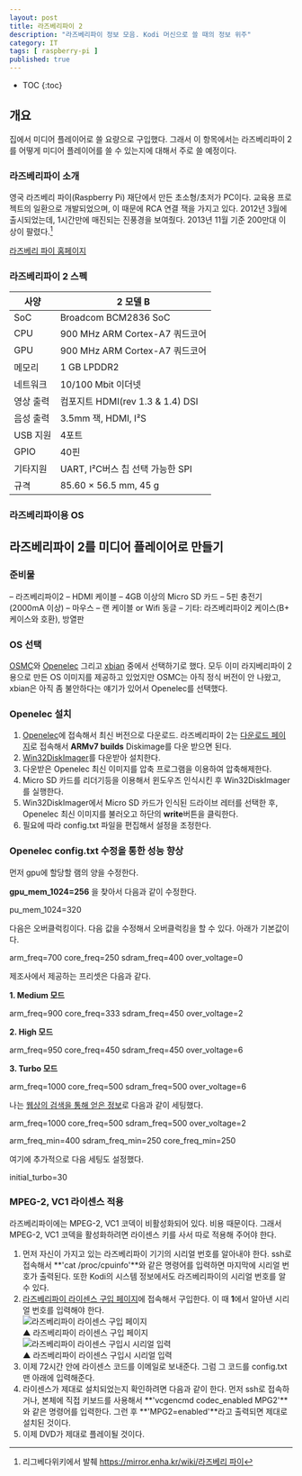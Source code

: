 ```yaml
---
layout: post
title: 라즈베리파이 2
description: "라즈베리파이 정보 모음. Kodi 머신으로 쓸 때의 정보 위주"
category: IT
tags: [ raspberry-pi ]
published: true
---
```


* TOC
{:toc}


## 개요

집에서 미디어 플레이어로 쓸 요량으로 구입했다. 그래서 이 항목에서는 라즈베리파이 2를 어떻게 미디어 플레이어를 쓸 수 있는지에 대해서 주로 쓸 예정이다.

### 라즈베리파이 소개

영국 라즈베리 파이(Raspberry Pi) 재단에서 만든 초소형/초저가 PC이다. 교육용 프로젝트의 일환으로 개발되었으며, 이 때문에 RCA 연결 잭을 가지고 있다. 2012년 3월에 출시되었는데, 1시간만에 매진되는 진풍경을 보여줬다. 2013년 11월 기준 200만대 이상이 팔렸다.[^1]

[라즈베리 파이 홈페이지](http://www.raspberrypi.org/)



### 라즈베리파이 2 스펙

| 사양      | 2 모델 B                         |
|-----------|----------------------------------|
| SoC       | Broadcom BCM2836 SoC             |
| CPU       | 900 MHz ARM Cortex-A7 쿼드코어   |
| GPU       | 900 MHz ARM Cortex-A7 쿼드코어   |
| 메모리    | 1 GB LPDDR2                      |
| 네트워크  | 10/100 Mbit 이더넷               |
| 영상 출력 | 컴포지트 HDMI(rev 1.3 & 1.4) DSI |
| 음성 출력 | 3.5mm 잭, HDMI, I²S              |
| USB 지원  | 4포트                            |
| GPIO      | 40핀                             |
| 기타지원  | UART, I²C버스 칩 선택 가능한 SPI |
| 규격      | 85.60 × 56.5 mm, 45 g            |


### 라즈베리파이용 OS






## 라즈베리파이 2를 미디어 플레이어로 만들기

### 준비물

– 라즈베리파이2
– HDMI 케이블
– 4GB 이상의 Micro SD 카드
– 5핀 충전기(2000mA 이상)
– 마우스
– 랜 케이블 or Wifi 동글
– 기타: 라즈베리파이2 케이스(B+ 케이스와 호환), 방열판


### OS 선택

[OSMC](https://osmc.tv)와 [Openelec](http://openelec.tv/) 그리고 [xbian](http://www.xbian.org/) 중에서 선택하기로 했다. 모두 이미 라지베리파이 2용으로 만든 OS 이미지를 제공하고 있었지만 OSMC는 아직 정식 버전이 안 나왔고, xbian은 아직 좀 불안하다는 얘기가 있어서 Openelec를 선택했다.


### Openelec 설치

1. [Openelec](http://openelec.tv/)에 접속해서 최신 버전으로 다운로드. 라즈베리파이 2는 [다운로드 페이지](http://openelec.tv/get-openelec)로 접속해서 **ARMv7 builds** Diskimage를 다운 받으면 된다.
2. [Win32DiskImager](http://sourceforge.net/projects/win32diskimager/)를 다운받아 설치한다.
3. 다운받은 Openelec 최신 이미지를 압축 프로그램을 이용하여 압축해제한다.
4. Micro SD 카드를 리더기등을 이용해서 윈도우즈 인식시킨 후 Win32DiskImager를 실행한다.
5. Win32DiskImager에서 Micro SD 카드가 인식된 드라이브 레터를 선택한 후, Openelec 최신 이미지를 불러오고 하단의 **write**버튼을 클릭한다.
6. 필요에 따라 config.txt 파일을 편집해서 설정을 조정한다.


### Openelec config.txt 수정을 통한 성능 향상

먼저 gpu에 할당할 램의 양을 수정한다.

**gpu_mem_1024=256** 을 찾아서 다음과 같이 수정한다.

pu_mem_1024=320

다음은 오버클럭킹이다. 다음 값을 수정해서 오버클럭킹을 할 수 있다. 아래가 기본값이다. 

arm_freq=700
core_freq=250 
sdram_freq=400
over_voltage=0

제조사에서 제공하는 프리셋은 다음과 같다.

**1\. Medium 모드**

arm_freq=900
core_freq=333 
sdram_freq=450
over_voltage=2

**2\. High 모드**

arm_freq=950
core_freq=450 
sdram_freq=450
over_voltage=6

**3\. Turbo 모드**

arm_freq=1000
core_freq=500 
sdram_freq=500
over_voltage=6

나는 [웹상의 검색을 통해 얻은 정보](http://iluku.net/blog/archives/3120)로 다음과 같이 세팅했다.

arm_freq=1000
core_freq=500
sdram_freq=500
over_voltage=2

arm_freq_min=400
sdram_freq_min=250
core_freq_min=250

여기에 추가적으로 다음 세팅도 설정했다.

initial_turbo=30




### MPEG-2, VC1 라이센스 적용

라즈베리파이에는 MPEG-2, VC1 코덱이 비활성화되어 있다. 비용 때문이다. 그래서 MPEG-2, VC1 코덱을 활성화하려면 라이센스 키를 사서 따로 적용해 주어야 한다.

1. 먼저 자신이 가지고 있는 라즈베리파이 기기의 시리얼 번호를 알아내야 한다. ssh로 접속해서 **'cat /proc/cpuinfo'**와 같은 명령어를 입력하면 마지막에 시리얼 번호가 출력된다. 또한 Kodi의 시스템 정보에서도 라즈베리파이의 시리얼 번호를 알 수 있다.
2. [라즈베리파이 라이센스 구입 페이지](http://www.raspberrypi.com/license-keys/)에 접속해서 구입한다. 이 때 **1**에서 알아낸 시리얼 번호를 입력해야 한다.    
![라즈베리파이 라이센스 구입 페이지](https://lh5.googleusercontent.com/-tyyJNHWOyYk/VR5-VI3-MSI/AAAAAAABr0o/l2S1edoKwMo/s0/Raspberry-pi-licence-01.png)    
▲ 라즈베리파이 라이센스 구입 페이지     
![라즈베리파이 라이센스 구입시 시리얼 입력](https://lh3.googleusercontent.com/-tt06t2ciELw/VR5-qdirefI/AAAAAAABr0w/q9-cvVw09Vo/s0/Raspberry-pi-licence-02.png)     
▲ 라즈베리파이 라이센스 구입시 시리얼 입력
3. 이제 72시간 안에 라이센스 코드를 이메일로 보내준다. 그럼 그 코드를 config.txt 맨 아래에 입력해준다.
4. 라이센스가 제대로 설치되었는지 확인하려면 다음과 같이 한다. 먼저 ssh로 접속하거나, 본체에 직접 키보드를 사용해서 **'vcgencmd codec_enabled MPG2'**와 같은 명령어를 입력한다. 그런 후 **'MPG2=enabled'**라고 출력되면 제대로 설치된 것이다.
5. 이제 DVD가 제대로 플레이될 것이다.







[^1]: 리그베다위키에서 발췌 [https://mirror.enha.kr/wiki/라즈베리 파이](https://mirror.enha.kr/wiki/%EB%9D%BC%EC%A6%88%EB%B2%A0%EB%A6%AC%20%ED%8C%8C%EC%9D%B4)
